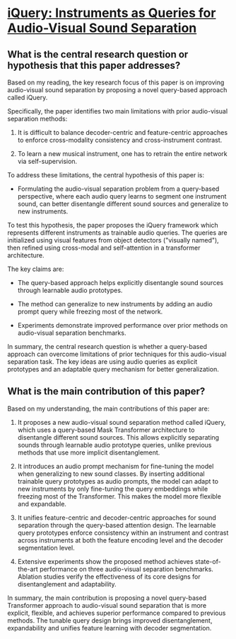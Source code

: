 # [iQuery: Instruments as Queries for Audio-Visual Sound Separation](https://arxiv.org/abs/2212.03814)

## What is the central research question or hypothesis that this paper addresses?

 Based on my reading, the key research focus of this paper is on improving audio-visual sound separation by proposing a novel query-based approach called iQuery. 

Specifically, the paper identifies two main limitations with prior audio-visual separation methods:

1. It is difficult to balance decoder-centric and feature-centric approaches to enforce cross-modality consistency and cross-instrument contrast. 

2. To learn a new musical instrument, one has to retrain the entire network via self-supervision.

To address these limitations, the central hypothesis of this paper is:

- Formulating the audio-visual separation problem from a query-based perspective, where each audio query learns to segment one instrument sound, can better disentangle different sound sources and generalize to new instruments.

To test this hypothesis, the paper proposes the iQuery framework which represents different instruments as trainable audio queries. The queries are initialized using visual features from object detectors ("visually named"), then refined using cross-modal and self-attention in a transformer architecture. 

The key claims are:

- The query-based approach helps explicitly disentangle sound sources through learnable audio prototypes.

- The method can generalize to new instruments by adding an audio prompt query while freezing most of the network.

- Experiments demonstrate improved performance over prior methods on audio-visual separation benchmarks.

In summary, the central research question is whether a query-based approach can overcome limitations of prior techniques for this audio-visual separation task. The key ideas are using audio queries as explicit prototypes and an adaptable query mechanism for better generalization.


## What is the main contribution of this paper?

 Based on my understanding, the main contributions of this paper are:

1. It proposes a new audio-visual sound separation method called iQuery, which uses a query-based Mask Transformer architecture to disentangle different sound sources. This allows explicitly separating sounds through learnable audio prototype queries, unlike previous methods that use more implicit disentanglement.

2. It introduces an audio prompt mechanism for fine-tuning the model when generalizing to new sound classes. By inserting additional trainable query prototypes as audio prompts, the model can adapt to new instruments by only fine-tuning the query embeddings while freezing most of the Transformer. This makes the model more flexible and expandable. 

3. It unifies feature-centric and decoder-centric approaches for sound separation through the query-based attention design. The learnable query prototypes enforce consistency within an instrument and contrast across instruments at both the feature encoding level and the decoder segmentation level.

4. Extensive experiments show the proposed method achieves state-of-the-art performance on three audio-visual separation benchmarks. Ablation studies verify the effectiveness of its core designs for disentanglement and adaptability.

In summary, the main contribution is proposing a novel query-based Transformer approach to audio-visual sound separation that is more explicit, flexible, and achieves superior performance compared to previous methods. The tunable query design brings improved disentanglement, expandability and unifies feature learning with decoder segmentation.

